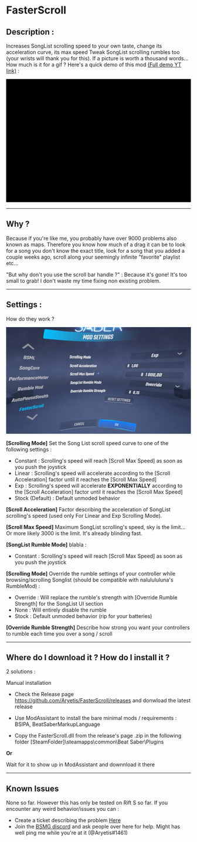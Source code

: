 # FasterScroll

## Description :

Increases SongList scrolling speed to your own taste, change its acceleration curve, its max speed
Tweak SongList scrolling rumbles too (your wrists will thank you for this).
If a picture is worth a thousand words... How much is it for a gif ? Here's a quick demo of this mod <a href="https://www.youtube.com/watch?v=NgsHk499Rog">(Full demo YT link)</a> : 
<p align="center" href="https://www.youtube.com/watch?v=NgsHk499Rog">
  <img src="https://github.com/Aryetis/FasterScroll/blob/master/FasterScroll/Resources/Fasterscroll-Trimed480p30fps.gif">
</p>

----------

## Why ? 

Because if you're like me, you probably have over 9000 problems also known as maps. Therefore you know how much of a drag it can be to look for a song you don't know the exact title, look for a song that you added a couple weeks ago, scroll along your seemingly infinite "favorite" playlist etc...

"But why don't you use the scroll bar handle ?" : Because it's gone! It's too small to grab! I don't waste my time fixing non existing problem.

----------

## Settings :

How do they work ?

![InGameSettings](https://github.com/Aryetis/FasterScroll/blob/master/FasterScroll/Resources/SettingsMenuInGame.jpg)

**[Scrolling Mode]** Set the Song List scroll speed curve to one of the following settings :
- Constant : Scrolling's speed will reach [Scroll Max Speed] as soon as you push the joystick
- Linear : Scrolling's speed will accelerate according to the [Scroll Acceleration] factor until it reaches the [Scroll Max Speed]
- Exp : Scrolling's speed will accelerate **EXPONENTIALLY** according to the [Scroll Acceleration] factor until it reaches the [Scroll Max Speed]
- Stock (Default) : Default unmoded behavior 

**[Scroll Acceleration]** Factor describing the acceleration of SongList scrolling's speed (used only For Linear and Exp Scrolling Mode).

**[Scroll Max Speed]** Maximum SongList scrolling's speed, sky is the limit... Or more likely 3000 is the limit. It's already blinding fast.

**[SongList Rumble Mode]** blabla :
- Constant : Scrolling's speed will reach [Scroll Max Speed] as soon as you push the joystick

**[Scrolling Mode]** Override the rumble settings of your controller while browsing/scrolling Songlist (should be compatible with nalulululuna's RumbleMod) :
- Override : Will replace the rumble's strength with [Override Rumble Strength] for the SongList UI section
- None : Will entirely disable the rumble 
- Stock : Default unmoded behavior (rip for your batteries)

**[Override Rumble Strength]** Describe how strong you want your controllers to rumble each time you over a song / scroll

----------

## Where do I download it ? How do I install it ?

2 solutions :

Manual installation 

- Check the Release page https://github.com/Aryetis/FasterScroll/releases and donwload the latest release

- Use ModAssistant to install the bare minimal mods / requirements : BSIPA, BeatSaberMarkupLanguage

- Copy the FasterScroll.dll from the release's page .zip in the following folder [SteamFolder]\steamapps\common\Beat Saber\Plugins

**Or** 

Wait for it to show up in ModAssistant and downnload it there

----------

## Known Issues

None so far. However this has only be tested on Rift S so far. If you encounter any weird behavior/issues you can :
- Create a ticket describing the problem <a href="https://github.com/Aryetis/FasterScroll/issues">Here</a> 
- Join the <a href="https://discord.com/invite/beatsabermods">BSMG discord</a> and ask people over here for help. Might has well ping me while you're at it (@Aryetis#1461)
